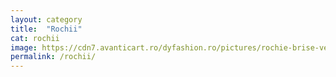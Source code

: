```yaml
---
layout: category
title:  "Rochii"
cat: rochii
image: https://cdn7.avanticart.ro/dyfashion.ro/pictures/rochie-brise-verde-cu-broderie-si-paiete-la-bust-192059-4.jpeg
permalink: /rochii/
---
```


